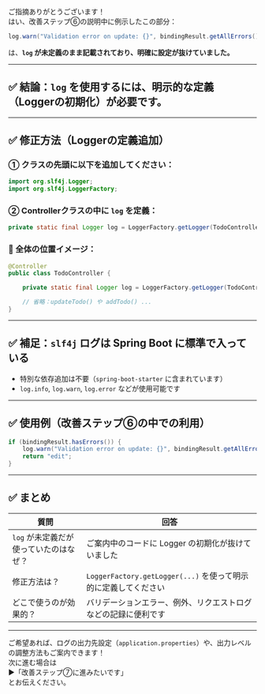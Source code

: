 ご指摘ありがとうございます！  
はい、改善ステップ⑥の説明中に例示したこの部分：

```java
log.warn("Validation error on update: {}", bindingResult.getAllErrors());
```

は、**`log` が未定義のまま記載されており、明確に設定が抜けていました。**

---

## ✅ 結論：`log` を使用するには、明示的な定義（Loggerの初期化）が必要です。

---

## ✅ 修正方法（Loggerの定義追加）

### ① クラスの先頭に以下を追加してください：

```java
import org.slf4j.Logger;
import org.slf4j.LoggerFactory;
```

### ② Controllerクラスの中に `log` を定義：

```java
private static final Logger log = LoggerFactory.getLogger(TodoController.class);
```

### 🔁 全体の位置イメージ：

```java
@Controller
public class TodoController {

    private static final Logger log = LoggerFactory.getLogger(TodoController.class);

    // 省略：updateTodo() や addTodo() ...
}
```

---

## ✅ 補足：`slf4j` ログは Spring Boot に標準で入っている

- 特別な依存追加は不要（`spring-boot-starter` に含まれています）
- `log.info`, `log.warn`, `log.error` などが使用可能です

---

## ✅ 使用例（改善ステップ⑥の中での利用）

```java
if (bindingResult.hasErrors()) {
    log.warn("Validation error on update: {}", bindingResult.getAllErrors());
    return "edit";
}
```

---

## ✅ まとめ

| 質問 | 回答 |
|------|------|
| `log` が未定義だが使っていたのはなぜ？ | ご案内中のコードに Logger の初期化が抜けていました |
| 修正方法は？ | `LoggerFactory.getLogger(...)` を使って明示的に定義してください |
| どこで使うのが効果的？ | バリデーションエラー、例外、リクエストログなどの記録に便利です |

---

ご希望あれば、ログの出力先設定（`application.properties`）や、出力レベルの調整方法もご案内できます！  
次に進む場合は  
▶️「改善ステップ⑦に進みたいです」  
とお伝えください。